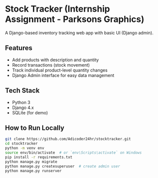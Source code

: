 # Stock Tracker (Internship Assignment - Parksons Graphics)

A Django-based inventory tracking web app with basic UI (Django admin).

## Features

- Add products with description and quantity
- Record transactions (stock movement)
- Track individual product-level quantity changes
- Django Admin interface for easy data management

## Tech Stack

- Python 3
- Django 4.x
- SQLite (for demo)

## How to Run Locally

```bash
git clone https://github.com/Adicoder24hr/stocktracker.git
cd stocktracker
python -m venv env
source env/bin/activate  # or `env\Scripts\activate` on Windows
pip install -r requirements.txt
python manage.py migrate
python manage.py createsuperuser  # create admin user
python manage.py runserver
